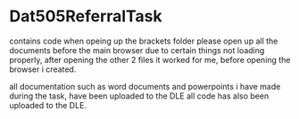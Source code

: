 # Dat505ReferralTask
contains code
when opeing up the brackets folder please open up all the documents before the main browser due to certain things not loading properly,
after opening the other 2 files it worked for me, before opening the browser i created.

all documentation such as word documents and powerpoints i have made during the task, have been uploaded to the DLE
all code has also been uploaded to the DLE.
